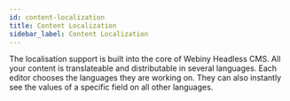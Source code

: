 ```yaml
---
id: content-localization
title: Content Localization
sidebar_label: Content Localization
---
```


The localisation support is built into the core of Webiny Headless CMS. All your content is translateable and distributable in several languages.
Each editor chooses the languages they are working on. They can also instantly see the values of a specific field on all other languages.
